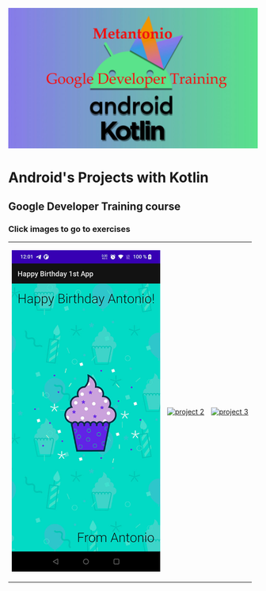 <!-- seccion de redes sociales -->
<p align="center">
      <img src="./portada.jpg" />


 # Android's Projects with Kotlin 
 ## Google Developer Training course
 ### Click images to go to exercises

  <!-- Sección de Proyectos -->
<table width="100%">
   <!-- Inicio Fila -->
   <tr>	
      <!-- Columna 1 -->	
      <td>
  	<p>
    	   <!-- Proyecto 1 -->
    		<a href="https://github.com/metantonio/training-kotlin-app-1" width="300px">
      			<img src="https://github.com/metantonio/training-kotlin-app-1/blob/main/portada.jpg" width="300px" height="650" alt="project 1"/>
    		</a>
  	</p>
      </td>
      <!-- Columna 2 -->	
      <td>
  	<p>
    	   <!-- Proyecto 2 -->
    		<a href="" width="300px">
      			<img src="" width="300px" height="650" alt="project 2"/>
    		</a>
  	</p>
      </td>
      <!-- Columna 3 -->	
      <td>
  	<p>
    	   <!-- Proyecto 3 -->
    		<a href="" width="300px">
      			<img src="" width="300px" height="650" alt="project 3"/>
    		</a>
  	</p>
      </td>
   </tr>
   <!-- Final Fila -->
</table>
  <!-- Fin de la sección de proyectos -->

</p>
